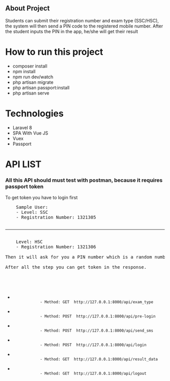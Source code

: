 ## About Project

Students can submit their registration number and exam type (SSC/HSC), the system will then send a PIN code to the
registered mobile number. After the student inputs the PIN in the app, he/she will get their result

<h1>How to run this project</h1>
<ul>
    <li>composer install</li>
    <li>npm install</li>
    <li>npm run dev/watch</li>
    <li>php artisan migrate</li>
    <li>php artisan passport:install</li>
    <li>php artisan serve</li>
</ul>

<h1>Technologies</h1>
<ul>
    <li>Laravel 8</li>
    <li>SPA With Vue JS</li>
    <li>Vuex</li>
    <li>Passport</li>

</ul>

<h1>API LIST</h1>
<h3>All this API should must test with postman, because it requires passport token</h3>
<important>To get token you have to login first</important>

<pre>
    Sample User:
    - Level: SSC
    - Registration Number: 1321305
       <hr>
    Level: HSC
    - Registration Number: 1321306
<note>
Then it will ask for you a PIN number which is a random number.System will auto fill it up for you.<br>
After all the step you can get token in the response. <br>
</note>

    
</pre>

<ul>
    <li>
        <code>
            - Method: GET  http://127.0.0.1:8000/api/exam_type
        </code>
    </li>
    <li>
        <code>
            - Method: POST  http://127.0.0.1:8000/api/pre-login
        </code>
    </li>
    <li>
        <code>
            - Method: POST  http://127.0.0.1:8000/api/send_sms
        </code>
    </li>
    <li>
        <code>
            - Method: POST  http://127.0.0.1:8000/api/login
        </code>
    </li>
    <li>
        <code>
            - Method: GET  http://127.0.0.1:8000/api/result_data
        </code>
    </li>
    <li>
        <code>
            - Method: GET  http://127.0.0.1:8000/api/logout
        </code>
    </li>
</ul>
